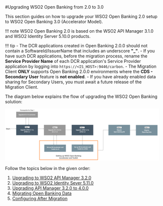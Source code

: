 #Upgrading WSO2 Open Banking from 2.0 to 3.0

This section guides on how to upgrade your WSO2 Open Banking 2.0 setup to WSO2 Open Banking 3.0 (Accelerator Model). 

!!! note
    WSO2 Open Banking 2.0 is based on the WSO2 API Manager 3.1.0 and WSO2 Identity Server 5.10.0 products.

!!! tip
    - The DCR applications created in Open Banking 2.0.0 should not contain a SoftwareId/IssuerName that includes an
      underscore **"_"**.
         - If you have such DCR applications, before the migration process, rename the **Service Provider Name**
           of each DCR application's Service Provider application by logging into `https://<IS_HOST>:9446/carbon`.
    - The Migration Client **ONLY** supports Open Banking 2.0.0 environments where the **CDS - Secondary User** feature
      is **not enabled**.
         - If you have already enabled data sharing for Secondary Users, you must await a future
           release of the Migration Client.

The diagram below explains the flow of upgrading the WSO2 Open Banking solution:

  [![](../../assets/img/install-and-setup/upgrading-the-solution/migration-flow.png)](../../assets/img/install-and-setup/upgrading-the-solution/migration-flow.png)

Follow the topics below in the given order:

  1. [Upgrading to WSO2 API Manager 3.2.0](upgrading-wso2-api-manager-320.md) <br/>
  2. [Upgrading to WSO2 Identity Sever 5.11.0](upgrading-wso2-identity-server.md) <br/>
  3. [Upgrading API Manager 3.2.0 to 4.0.0](upgrading-wso2-api-manager-400.md) <br/>
  4. [Migrating Open Banking Data](open-banking-data-migration.md) <br/>
  5. [Configuring After Migration](modifications-after-migration.md)